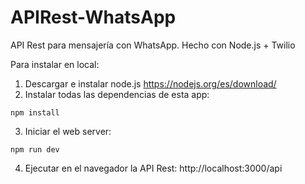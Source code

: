 # APIRest-WhatsApp
API Rest para mensajería con WhatsApp. Hecho con Node.js + Twilio

Para instalar en local:

1) Descargar e instalar node.js https://nodejs.org/es/download/
2) Instalar todas las dependencias de esta app:

```
npm install
```

3) Iniciar el web server:

```
npm run dev
```

4) Ejecutar en el navegador la API Rest: http://localhost:3000/api



